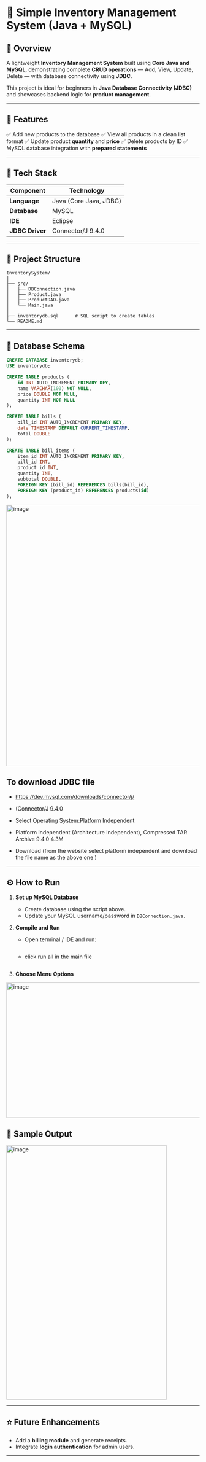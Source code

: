 # 🧾 Simple Inventory Management System (Java + MySQL)

## 🚀 Overview

A lightweight **Inventory Management System** built using **Core Java and MySQL**, demonstrating complete **CRUD operations** — Add, View, Update, Delete — with database connectivity using **JDBC**.

This project is ideal for beginners in **Java Database Connectivity (JDBC)** and showcases backend logic for **product management**.

---

## 🧩 Features

✅ Add new products to the database
✅ View all products in a clean list format
✅ Update product **quantity** and **price**
✅ Delete products by ID
✅ MySQL database integration with **prepared statements**

---

## 🧱 Tech Stack

| Component       | Technology                   |
| --------------- | ---------------------------- |
| **Language**    | Java (Core Java, JDBC)       |
| **Database**    | MySQL                        |
| **IDE**         | Eclipse                      |
| **JDBC Driver** | Connector/J 9.4.0            |

---

## 📂 Project Structure

```
InventorySystem/
│
├── src/
│   ├── DBConnection.java
│   ├── Product.java
│   ├── ProductDAO.java
│   └── Main.java
│
├── inventorydb.sql      # SQL script to create tables
└── README.md
```

---

## 🧠 Database Schema

```sql
CREATE DATABASE inventorydb;
USE inventorydb;

CREATE TABLE products (
    id INT AUTO_INCREMENT PRIMARY KEY,
    name VARCHAR(100) NOT NULL,
    price DOUBLE NOT NULL,
    quantity INT NOT NULL
);

CREATE TABLE bills (
    bill_id INT AUTO_INCREMENT PRIMARY KEY,
    date TIMESTAMP DEFAULT CURRENT_TIMESTAMP,
    total DOUBLE
);

CREATE TABLE bill_items (
    item_id INT AUTO_INCREMENT PRIMARY KEY,
    bill_id INT,
    product_id INT,
    quantity INT,
    subtotal DOUBLE,
    FOREIGN KEY (bill_id) REFERENCES bills(bill_id),
    FOREIGN KEY (product_id) REFERENCES products(id)
);


```
<img width="1718" height="681" alt="image" src="https://github.com/user-attachments/assets/1c3cddd3-4c8b-4f85-b6d0-fd2be11755fa" />

## To download JDBC file 

* https://dev.mysql.com/downloads/connector/j/
* (Connector/J 9.4.0
* Select Operating System:Platform Independent


* Platform Independent (Architecture Independent), Compressed TAR Archive	9.4.0	4.3M	
* Download (from the website select platform independent and download the file name as the above one )

---

## ⚙️ How to Run

1. **Set up MySQL Database**

   * Create database using the script above.
   * Update your MySQL username/password in `DBConnection.java`.

2. **Compile and Run**

   * Open terminal / IDE and run:

     ```
    * click run all in the main file
     ```

3. **Choose Menu Options**

<img width="520" height="352" alt="image" src="https://github.com/user-attachments/assets/2c7703cd-12c3-459e-ab0b-d1a34c98df7c" />


## 📸 Sample Output
<img width="418" height="663" alt="image" src="https://github.com/user-attachments/assets/8319dc4d-9f05-42e9-8f8b-a5e357ee4e37" />




---

## ⭐ Future Enhancements

* Add a **billing module** and generate receipts.
* Integrate **login authentication** for admin users.

---

